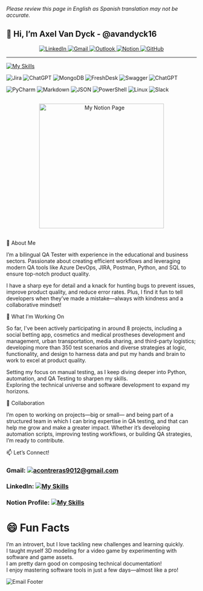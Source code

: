 *Please review this page in English as Spanish translation may not be accurate.*
   ##
## 👋 Hi, I’m Axel Van Dyck - @avandyck16
<div align="center">
  <a href="https://www.linkedin.com/in/axelvandyck">
    <img src="https://img.shields.io/badge/linkedin-%230077B5.svg?style=for-the-badge&logo=linkedin&logoColor=white" alt="LinkedIn">
  </a>
  <a href="mailto:acontreras9012@gmail.com">
    <img src="https://img.shields.io/badge/Gmail-D14836?style=for-the-badge&logo=gmail&logoColor=white" alt="Gmail">
  </a>
  <a href="mailto:avdyck@alset.com.mx">
    <img src="https://img.shields.io/badge/Outlook-0078D4?style=for-the-badge&logo=microsoft-outlook&logoColor=white" alt="Outlook">
  </a>
  <a href="https://axel-qa.short.gy/PortfolioNotion">
    <img src="https://img.shields.io/badge/Notion-%23000000.svg?style=for-the-badge&logo=notion&logoColor=white" alt="Notion">
  </a>
  <a href="https://github.com/avandyck16">
    <img src="https://img.shields.io/badge/github-%23121011.svg?style=for-the-badge&logo=github&logoColor=white" alt="GitHub">
  </a>
</div>

---



[![My Skills](https://skillicons.dev/icons?i=androidstudio,azure,sentry,py,pycharm,selenium,powershell,postman,postgres,git,figma)](https://skillicons.dev) 

![Jira](https://img.shields.io/badge/jira-%230A0FFF.svg?style=for-the-badge&logo=jira&logoColor=white)
![ChatGPT](https://img.shields.io/badge/chatGPT-74aa9c?style=for-the-badge&logo=openai&logoColor=white)
![MongoDB](https://img.shields.io/badge/MongoDB-%234ea94b.svg?style=for-the-badge&logo=mongodb&logoColor=white)
![FreshDesk](https://img.shields.io/badge/FreshDesk-0078D4?style=for-the-badge&logo=microsoft-outlook&logoColor=white)
![Swagger](https://img.shields.io/badge/-Swagger-%23Clojure?style=for-the-badge&logo=swagger&logoColor=white)
![ChatGPT](https://img.shields.io/badge/DevTools-74aa9c?style=for-the-badge&logo=openai&logoColor=white)

![PyCharm](https://img.shields.io/badge/pycharm-143?style=for-the-badge&logo=pycharm&logoColor=black&color=black&labelColor=green)
![Markdown](https://img.shields.io/badge/markdown-%23000000.svg?style=for-the-badge&logo=markdown&logoColor=white)
![JSON](https://img.shields.io/badge/JSON-%23000000.svg?style=for-the-badge&logo=markdown&logoColor=white)
![PowerShell](https://img.shields.io/badge/PowerShell-%235391FE.svg?style=for-the-badge&logo=powershell&logoColor=white)
![Linux](https://img.shields.io/badge/Linux-FCC624?style=for-the-badge&logo=linux&logoColor=black)
![Slack](https://img.shields.io/badge/Slack-4A154B?style=for-the-badge&logo=slack&logoColor=white)

##

<!---
### Visit my digital resume: 
   [![My Notion Page](https://github.com/user-attachments/assets/5cd54984-5c01-4698-a121-520ef1cf6938)](https://qa-warrior.notion.site/Axel-Van-Dyck-ec5289614b314e4884a4a6d7198ff1e8)
--->



<div align="center">
  <a href="https://qa-warrior.notion.site/Axel-Van-Dyck-ec5289614b314e4884a4a6d7198ff1e8?pvs=4">
    <img src="https://github.com/user-attachments/assets/46455058-25e0-4dc2-87f0-afdaee3dc685" alt="My Notion Page" width="330"/>
  </a>
</div>

##   
<!---
[![My Skills](https://skillicons.dev/icons?i=gmail)](mailto:acontreras9012@gmail.com) [![My Skills](https://skillicons.dev/icons?i=linkedin)](https://linkedin.com/in/axelvandyck) [![My Skills](https://skillicons.dev/icons?i=notion)](https://qa-warrior.notion.site/Axel-Van-Dyck-ec5289614b314e4884a4a6d7198ff1e8) 

##


<!---
![my-notion-face-customized (1)](https://github.com/user-attachments/assets/d3f4c9cb-1786-47c0-aed5-49b107712fe7)
--->



🌟 About Me

I’m a bilingual QA Tester with experience in the educational and business sectors. Passionate about creating efficient workflows and leveraging modern QA tools like Azure DevOps, JIRA, Postman, Python, and SQL to ensure top-notch product quality.

I have a sharp eye for detail and a knack for hunting bugs to prevent issues, improve product quality, and reduce error rates. Plus, I find it fun to tell developers when they’ve made a mistake—always with kindness and a collaborative mindset!

🚀 What I’m Working On  

So far, I've been actively participating in around 8 projects, including a social betting app, cosmetics and medical prostheses development and management, urban transportation, media sharing, and third-party logistics; developing more than 350 test scenarios and diverse strategies at logic, functionality, and design to harness data and put my hands and brain to work to excel at product quality. 

Setting my focus on manual testing, as I keep diving deeper into Python, automation, and QA Testing to sharpen my skills.  
Exploring the technical universe and software development to expand my horizons.  

🤝 Collaboration  

I’m open to working on projects—big or small— and being part of a structured team in which I can bring expertise in QA testing, and that can help me grow and make a greater impact. Whether it’s developing automation scripts, improving testing workflows, or building QA strategies, I’m ready to contribute.  

 

📫 Let’s Connect!

### Gmail: [![acontreras9012@gmail.com](https://skillicons.dev/icons?i=gmail)](mailto:acontreras9012@gmail.com)


### LinkedIn: [![My Skills](https://skillicons.dev/icons?i=linkedin)](https://linkedin.com/in/axelvandyck)

### Notion Profile: [![My Skills](https://skillicons.dev/icons?i=notion)](https://qa-warrior.notion.site/Axel-Van-Dyck-ec5289614b314e4884a4a6d7198ff1e8) 


# 😄 Fun Facts  

I’m an introvert, but I love tackling new challenges and learning quickly.  
I taught myself 3D modeling for a video game by experimenting with software and game assets.  
I am pretty darn good on composing technical documentation!  
I enjoy mastering software tools in just a few days—almost like a pro!  

![Email Footer](https://github.com/user-attachments/assets/c6cfdf0a-1ce4-4ab9-b3ce-d7f19b6a33d6)

<!---
avandyck16/avandyck16 is a ✨ special ✨ repository because its `README.md` (this file) appears on your GitHub profile.
You can click the Preview link to take a look at your changes.
--->
